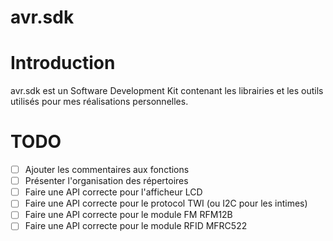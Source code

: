 # avr.sdk

# Introduction

avr.sdk est un Software Development Kit contenant les librairies et les outils
utilisés pour mes réalisations personnelles.


# TODO

- [ ] Ajouter les commentaires aux fonctions
- [ ] Présenter l'organisation des répertoires
- [ ] Faire une API correcte pour l'afficheur LCD
- [ ] Faire une API correcte pour le protocol TWI (ou I2C pour les intimes)
- [ ] Faire une API correcte pour le module FM RFM12B
- [ ] Faire une API correcte pour le module RFID MFRC522
